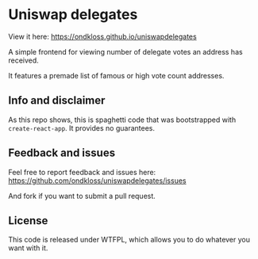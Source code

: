 # Uniswap delegates

View it here: <https://ondkloss.github.io/uniswapdelegates>

A simple frontend for viewing number of delegate votes an address has received.

It features a premade list of famous or high vote count addresses.

## Info and disclaimer

As this repo shows, this is spaghetti code that was bootstrapped with `create-react-app`. It provides no guarantees.

## Feedback and issues

Feel free to report feedback and issues here: <https://github.com/ondkloss/uniswapdelegates/issues>

And fork if you want to submit a pull request.

## License

This code is released under WTFPL, which allows you to do whatever you want with it.
